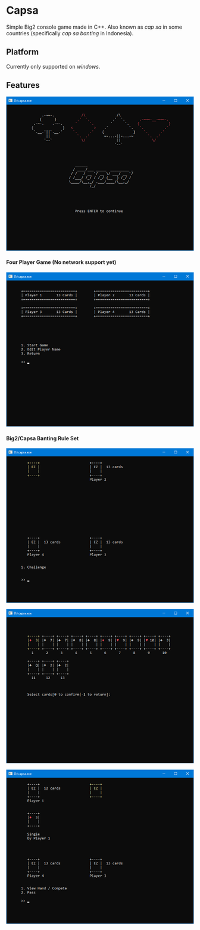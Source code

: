 # Capsa
Simple Big2 console game made in C++. Also known as *cap sa* in some countries (specifically *cap sa banting* in Indonesia).

## Platform
Currently only supported on *windows*.

## Features

<p align="center"><img src="screenshots/Title.png"></p>

#### Four Player Game (No network support yet)

<p align="center"><img src="screenshots/StartGame.png"></p>

#### Big2/Capsa Banting Rule Set

<p align="center"><img src="screenshots/Challenge.png"></p>
<p align="center"><img src="screenshots/SelectCard.png"></p>
<p align="center"><img src="screenshots/Compete.png"></p>
